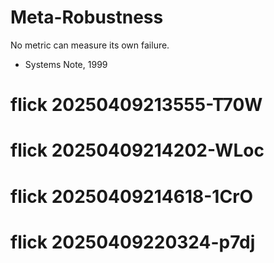 # Meta-Robustness

No metric can measure its own failure.
- Systems Note, 1999
# flick 20250409213555-T70W
# flick 20250409214202-WLoc
# flick 20250409214618-1CrO
# flick 20250409220324-p7dj
